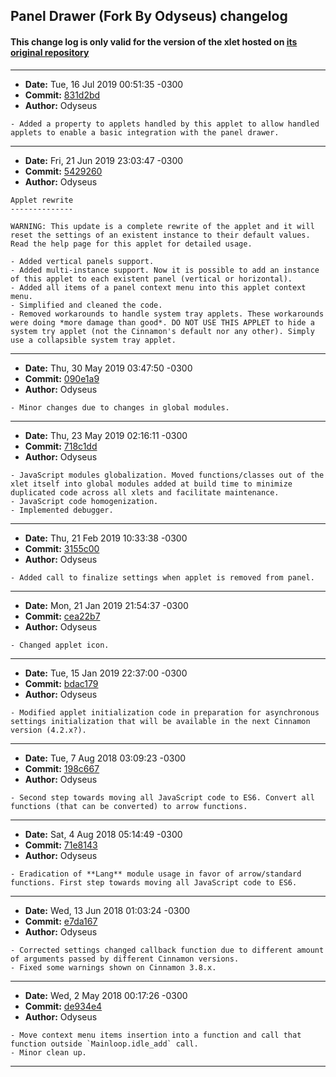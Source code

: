 ## Panel Drawer (Fork By Odyseus) changelog

#### This change log is only valid for the version of the xlet hosted on [its original repository](https://gitlab.com/Odyseus/CinnamonTools)

***

- **Date:** Tue, 16 Jul 2019 00:51:35 -0300
- **Commit:** [831d2bd](https://gitlab.com/Odyseus/CinnamonTools/commit/831d2bd)
- **Author:** Odyseus

```
- Added a property to applets handled by this applet to allow handled applets to enable a basic integration with the panel drawer.

```

***

- **Date:** Fri, 21 Jun 2019 23:03:47 -0300
- **Commit:** [5429260](https://gitlab.com/Odyseus/CinnamonTools/commit/5429260)
- **Author:** Odyseus

```
Applet rewrite
--------------

WARNING: This update is a complete rewrite of the applet and it will reset the settings of an existent instance to their default values. Read the help page for this applet for detailed usage.

- Added vertical panels support.
- Added multi-instance support. Now it is possible to add an instance of this applet to each existent panel (vertical or horizontal).
- Added all items of a panel context menu into this applet context menu.
- Simplified and cleaned the code.
- Removed workarounds to handle system tray applets. These workarounds were doing *more damage than good*. DO NOT USE THIS APPLET to hide a system try applet (not the Cinnamon's default nor any other). Simply use a collapsible system tray applet.

```

***

- **Date:** Thu, 30 May 2019 03:47:50 -0300
- **Commit:** [090e1a9](https://gitlab.com/Odyseus/CinnamonTools/commit/090e1a9)
- **Author:** Odyseus

```
- Minor changes due to changes in global modules.

```

***

- **Date:** Thu, 23 May 2019 02:16:11 -0300
- **Commit:** [718c1dd](https://gitlab.com/Odyseus/CinnamonTools/commit/718c1dd)
- **Author:** Odyseus

```
- JavaScript modules globalization. Moved functions/classes out of the xlet itself into global modules added at build time to minimize duplicated code across all xlets and facilitate maintenance.
- JavaScript code homogenization.
- Implemented debugger.

```

***

- **Date:** Thu, 21 Feb 2019 10:33:38 -0300
- **Commit:** [3155c00](https://gitlab.com/Odyseus/CinnamonTools/commit/3155c00)
- **Author:** Odyseus

```
- Added call to finalize settings when applet is removed from panel.

```

***

- **Date:** Mon, 21 Jan 2019 21:54:37 -0300
- **Commit:** [cea22b7](https://gitlab.com/Odyseus/CinnamonTools/commit/cea22b7)
- **Author:** Odyseus

```
- Changed applet icon.

```

***

- **Date:** Tue, 15 Jan 2019 22:37:00 -0300
- **Commit:** [bdac179](https://gitlab.com/Odyseus/CinnamonTools/commit/bdac179)
- **Author:** Odyseus

```
- Modified applet initialization code in preparation for asynchronous settings initialization that will be available in the next Cinnamon version (4.2.x?).

```

***

- **Date:** Tue, 7 Aug 2018 03:09:23 -0300
- **Commit:** [198c667](https://gitlab.com/Odyseus/CinnamonTools/commit/198c667)
- **Author:** Odyseus

```
- Second step towards moving all JavaScript code to ES6. Convert all functions (that can be converted) to arrow functions.

```

***

- **Date:** Sat, 4 Aug 2018 05:14:49 -0300
- **Commit:** [71e8143](https://gitlab.com/Odyseus/CinnamonTools/commit/71e8143)
- **Author:** Odyseus

```
- Eradication of **Lang** module usage in favor of arrow/standard functions. First step towards moving all JavaScript code to ES6.

```

***

- **Date:** Wed, 13 Jun 2018 01:03:24 -0300
- **Commit:** [e7da167](https://gitlab.com/Odyseus/CinnamonTools/commit/e7da167)
- **Author:** Odyseus

```
- Corrected settings changed callback function due to different amount of arguments passed by different Cinnamon versions.
- Fixed some warnings shown on Cinnamon 3.8.x.

```

***

- **Date:** Wed, 2 May 2018 00:17:26 -0300
- **Commit:** [de934e4](https://gitlab.com/Odyseus/CinnamonTools/commit/de934e4)
- **Author:** Odyseus

```
- Move context menu items insertion into a function and call that function outside `Mainloop.idle_add` call.
- Minor clean up.

```

***
